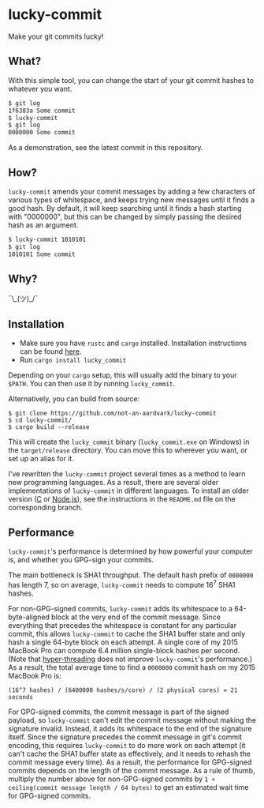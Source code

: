 # lucky-commit

Make your git commits lucky!

## What?

With this simple tool, you can change the start of your git commit hashes to whatever you want.

```bash
$ git log
1f6383a Some commit
$ lucky-commit
$ git log
0000000 Some commit
```

As a demonstration, see the latest commit in this repository.

## How?

`lucky-commit` amends your commit messages by adding a few characters of various types of whitespace, and keeps trying new messages until it finds a good hash. By default, it will keep searching until it finds a hash starting with "0000000", but this can be changed by simply passing the desired hash as an argument.

```bash
$ lucky-commit 1010101
$ git log
1010101 Some commit
```

## Why?

¯\\\_(ツ)_/¯

## Installation

* Make sure you have `rustc` and `cargo` installed. Installation instructions can be found [here](https://doc.rust-lang.org/book/ch01-01-installation.html).
* Run `cargo install lucky_commit`

Depending on your `cargo` setup, this will usually add the binary to your `$PATH`. You can then use it by running `lucky_commit`.

Alternatively, you can build from source:

```
$ git clone https://github.com/not-an-aardvark/lucky-commit
$ cd lucky-commit/
$ cargo build --release
```

This will create the `lucky_commit` binary (`lucky_commit.exe` on Windows) in the `target/release` directory. You can move this to wherever you want, or set up an alias for it.

I've rewritten the `lucky-commit` project several times as a method to learn new programming languages. As a result, there are several older implementations of `lucky-commit` in different languages. To install an older version ([C](https://github.com/not-an-aardvark/lucky-commit/tree/C) or [Node.js](https://github.com/not-an-aardvark/lucky-commit/tree/nodejs)), see the instructions in the `README.md` file on the corresponding branch.


## Performance

`lucky-commit`'s performance is determined by how powerful your computer is, and whether you GPG-sign your commits.

The main bottleneck is SHA1 throughput. The default hash prefix of `0000000` has length 7, so on average, `lucky-commit` needs to compute  16<sup>7</sup> SHA1 hashes.

For non-GPG-signed commits, `lucky-commit` adds its whitespace to a 64-byte-aligned block at the very end of the commit message. Since everything that precedes the whitespace is constant for any particular commit, this allows `lucky-commit` to cache the SHA1 buffer state and only hash a single 64-byte block on each attempt. A single core of my 2015 MacBook Pro can compute 6.4 million single-block hashes per second. (Note that [hyper-threading](https://en.wikipedia.org/wiki/Hyper-threading) does not improve `lucky-commit`'s performance.) As a result, the total average time to find a `0000000` commit hash on my 2015 MacBook Pro is:

```
(16^7 hashes) / (6400000 hashes/s/core) / (2 physical cores) = 21 seconds
```

For GPG-signed commits, the commit message is part of the signed payload, so `lucky-commit` can't edit the commit message without making the signature invalid. Instead, it adds its whitespace to the end of the signature itself. Since the signature precedes the commit message in git's commit encoding, this requires `lucky-commit` to do more work on each attempt (it can't cache the SHA1 buffer state as effectively, and it needs to rehash the commit message every time). As a result, the performance for GPG-signed commits depends on the length of the commit message. As a rule of thumb, multiply the number above for non-GPG-signed commits by `1 + ceiling(commit message length / 64 bytes)` to get an estimated wait time for GPG-signed commits.
